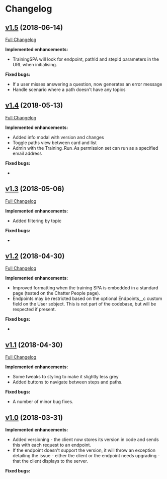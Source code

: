 # Changelog

## [v1.5](https://github.com/keirbowden/bbtrn/releases/tag/V1.5) (2018-06-14)
[Full Changelog](https://github.com/keirbowden/bbtrn/compare/V1.4...V1.5)

**Implemented enhancements:**

- TrainingSPA will look for endpoint, pathId and stepId parameters in the URL
  when initialising.

**Fixed bugs:**

- If a user misses answering a question, now generates an error message
- Handle scenario where a path doesn't have any topics

## [v1.4](https://github.com/keirbowden/bbtrn/releases/tag/V1.4) (2018-05-13)
[Full Changelog](https://github.com/keirbowden/bbtrn/compare/V1.3...V1.4)

**Implemented enhancements:**

- Added info modal with version and changes
- Toggle paths view between card and list
- Admin with the Training_Run_As permission set can run as a specified email address

**Fixed bugs:**

- 

## [v1.3](https://github.com/keirbowden/bbtrn/releases/tag/V1.3) (2018-05-06)
[Full Changelog](https://github.com/keirbowden/bbtrn/compare/V1.2...V1.3)

**Implemented enhancements:**

- Added filtering by topic

**Fixed bugs:**

- 

## [v1.2](https://github.com/keirbowden/bbtrn/releases/tag/V1.2) (2018-04-30)
[Full Changelog](https://github.com/keirbowden/bbtrn/compare/V1.1...V1.2)

**Implemented enhancements:**

- Improved formatting when the training SPA is embedded in a standard page (tested on the Chatter People page).
- Endpoints may be restricted based on the optional Endpoints__c custom field on the User sobject. This is not part of the codebase, but will be respected if present.

**Fixed bugs:**

- 

## [v1.1](https://github.com/keirbowden/bbtrn/releases/tag/V1.1) (2018-04-30)
[Full Changelog](https://github.com/keirbowden/bbtrn/compare/V1.0...V1.1)

**Implemented enhancements:**

- Some tweaks to styling to make it slightly less grey
- Added buttons to navigate between steps and paths.

**Fixed bugs:**

- A number of minor bug fixes.

## [v1.0](https://github.com/keirbowden/bbtrn/releases/tag/V1.0) (2018-03-31)

**Implemented enhancements:**

- Added versioning - the client now stores its version in code and sends this with each request to an endpoint. 
- If the endpoint doesn't support the version, it will throw an exception detailing the issue - either the client or the endpoint needs upgrading - that the client displays to the server.

**Fixed bugs:**
